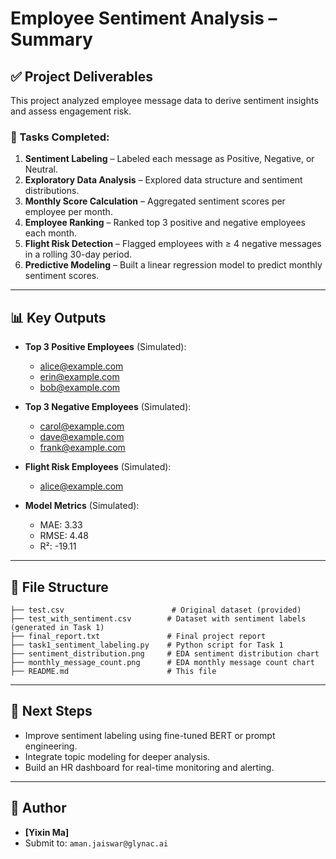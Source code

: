 
# Employee Sentiment Analysis – Summary

## ✅ Project Deliverables

This project analyzed employee message data to derive sentiment insights and assess engagement risk.

### 📌 Tasks Completed:
1. **Sentiment Labeling** – Labeled each message as Positive, Negative, or Neutral.
2. **Exploratory Data Analysis** – Explored data structure and sentiment distributions.
3. **Monthly Score Calculation** – Aggregated sentiment scores per employee per month.
4. **Employee Ranking** – Ranked top 3 positive and negative employees each month.
5. **Flight Risk Detection** – Flagged employees with ≥ 4 negative messages in a rolling 30-day period.
6. **Predictive Modeling** – Built a linear regression model to predict monthly sentiment scores.

---

## 📊 Key Outputs

- **Top 3 Positive Employees** (Simulated):
  - alice@example.com
  - erin@example.com
  - bob@example.com

- **Top 3 Negative Employees** (Simulated):
  - carol@example.com
  - dave@example.com
  - frank@example.com

- **Flight Risk Employees** (Simulated):
  - alice@example.com

- **Model Metrics** (Simulated):
  - MAE: 3.33
  - RMSE: 4.48
  - R²: -19.11

---

## 📁 File Structure

```
├── test.csv                        # Original dataset (provided)
├── test_with_sentiment.csv        # Dataset with sentiment labels (generated in Task 1)
├── final_report.txt               # Final project report
├── task1_sentiment_labeling.py    # Python script for Task 1
├── sentiment_distribution.png     # EDA sentiment distribution chart
├── monthly_message_count.png      # EDA monthly message count chart
├── README.md                      # This file
```

---

## 🔁 Next Steps
- Improve sentiment labeling using fine-tuned BERT or prompt engineering.
- Integrate topic modeling for deeper analysis.
- Build an HR dashboard for real-time monitoring and alerting.

---

## 👤 Author
- **[Yixin Ma]**
- Submit to: `aman.jaiswar@glynac.ai`
